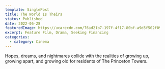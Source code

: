 ```yaml
---
template: SinglePost
title: The World Is Theirs
status: Published
date: 2022-06-28
featuredImage: https://ucarecdn.com/76ad21b7-197f-4f17-80bf-a9d5f502f09c/
excerpt: Feature Film, Drama, Seeking Financing
categories:
  - category: Cinema
---
```

Hopes, dreams, and nightmares collide with the realities of growing up, growing apart, and growing old for
residents of The Princeton Towers.
